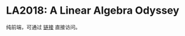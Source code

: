 # LA2018: A Linear Algebra Odyssey

纯前端，可通过 [链接](https://forewing.github.io/A-Linear-Algebra-Odyssey/) 直接访问。
